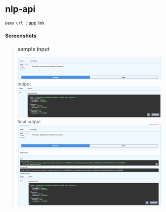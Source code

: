 # nlp-api

`Demo url :` [app link](https://tech-ai-nlp.onrender.com/docs#/default/sentiment_api_v1_sentiment_analysis__get)

### Screenshots
> ### sample input
> <img src="https://github.com/THARUNESHWAR-369/nlp-api/blob/main/modules/input.png"/>
> output
> <img src="https://github.com/THARUNESHWAR-369/nlp-api/blob/main/modules/output.png"/>
> final output
> <img src="https://github.com/THARUNESHWAR-369/nlp-api/blob/main/modules/fulloutput.png"/>
